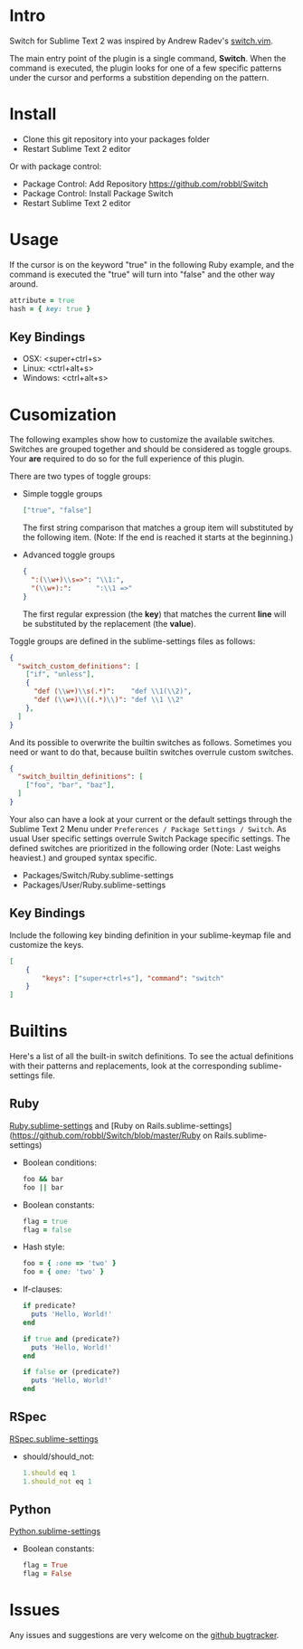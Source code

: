 # Intro

Switch for Sublime Text 2 was inspired by Andrew Radev's [switch.vim](https://github.com/AndrewRadev/switch.vim).

The main entry point of the plugin is a single command, **Switch**. When the command is executed, the plugin looks for one of a few specific patterns under the cursor and performs a substition depending on the pattern.

# Install

* Clone this git repository into your packages folder
* Restart Sublime Text 2 editor

Or with package control:

* Package Control: Add Repository https://github.com/robbl/Switch
* Package Control: Install Package Switch
* Restart Sublime Text 2 editor

# Usage

If the cursor is on the keyword "true" in the following Ruby example, and the command is executed the "true" will turn into "false"  and the other way around.

```ruby
attribute = true
hash = { key: true }
```

## Key Bindings

* OSX: <super+ctrl+s>
* Linux: <ctrl+alt+s>
* Windows: <ctrl+alt+s>

# Cusomization

The following examples show how to customize the available switches. Switches are grouped together and should be considered as toggle groups. Your **are** required to do so for the full experience of this plugin.

There are two types of toggle groups:

*   Simple toggle groups

    ``` json
    ["true", "false"]
    ```

    The first string comparison that matches a group item will substituted by the following item. (Note: If the end is reached it starts at the beginning.)

*   Advanced toggle groups

    ``` json
    {
      ":(\\w+)\\s=>": "\\1:",
      "(\\w+):":      ":\\1 =>"
    }
    ```

    The first regular expression (the **key**) that matches the current **line** will be substituted by the replacement (the **value**).

Toggle groups are defined in the sublime-settings files as follows:

``` json
{
  "switch_custom_definitions": [
    ["if", "unless"],
    {
      "def (\\w+)\\s(.*)":    "def \\1(\\2)",
      "def (\\w+)\\((.*)\\)": "def \\1 \\2"
    },
  ]
}
```

And its possible to overwrite the builtin switches as follows. Sometimes you need or want to do that, because builtin switches overrule custom switches.

``` json
{
  "switch_builtin_definitions": [
    ["foo", "bar", "baz"],
  ]
}
```

Your also can have a look at your current or the default settings through the Sublime Text 2 Menu under `Preferences / Package Settings / Switch`. As usual User specific settings overrule Switch Package specific settings. The defined switches are prioritized in the following order (Note: Last weighs heaviest.) and grouped syntax specific.

* Packages/Switch/Ruby.sublime-settings
* Packages/User/Ruby.sublime-settings

## Key Bindings

Include the following key binding definition in your sublime-keymap file and customize the keys.

``` json
[
    {
        "keys": ["super+ctrl+s"], "command": "switch"
    }
]

```

# Builtins

Here's a list of all the built-in switch definitions. To see the actual
definitions with their patterns and replacements, look at the corresponding sublime-settings file.

## Ruby

[Ruby.sublime-settings](https://github.com/robbl/Switch/blob/master/Ruby.sublime-settings) and [Ruby on Rails.sublime-settings](https://github.com/robbl/Switch/blob/master/Ruby on Rails.sublime-settings)


* Boolean conditions:
  ``` ruby
  foo && bar
  foo || bar
  ```

* Boolean constants:
  ``` ruby
  flag = true
  flag = false
  ```

* Hash style:
  ``` ruby
  foo = { :one => 'two' }
  foo = { one: 'two' }
  ```

* If-clauses:
  ``` ruby
  if predicate?
    puts 'Hello, World!'
  end

  if true and (predicate?)
    puts 'Hello, World!'
  end

  if false or (predicate?)
    puts 'Hello, World!'
  end
  ```

## RSpec

[RSpec.sublime-settings](https://github.com/robbl/Switch/blob/master/RSpec.sublime-settings)

* should/should_not:
  ``` ruby
  1.should eq 1
  1.should_not eq 1
  ```

## Python

[Python.sublime-settings](https://github.com/robbl/Switch/blob/master/Python.sublime-settings)

* Boolean constants:
  ``` ruby
  flag = True
  flag = False
  ```

# Issues

Any issues and suggestions are very welcome on the
[github bugtracker](https://github.com/robbl/Switch/issues).
